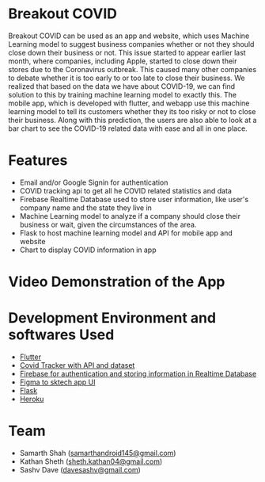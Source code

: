# Breakout COVID

Breakout COVID can be used as an app and website, which uses Machine Learning model to suggest business companies whether or not they should close down their business or not. This issue started to appear earlier last month, where companies, including Apple, started to close down their stores due to the Coronavirus outbreak. This caused many other companies to debate whether it is too early to or too late to close their business. We realized that based on the data we have about COVID-19, we can find solution to this by training machine learning model to exactly this. The mobile app, which is developed with flutter, and webapp use this machine learning model to tell its customers whether they its too risky or not to close their business. Along with this prediction, the users are also able to look at a bar chart to see the COVID-19 related data with ease and all in one place. 

# Features

* Email and/or Google Signin for authentication 
* COVID tracking api to get all he COVID related statistics and data
* Firebase Realtime Database used to store user information, like user's company name and the state they live in
* Machine Learning model to analyze if a company should close their business or wait, given the circumstances of the area.
* Flask to host machine learning model and API for mobile app and website
* Chart to display COVID information in app

# Video Demonstration of the App



# Development Environment and softwares Used

* [Flutter](https://flutter.dev/)
* [Covid Tracker with API and dataset](https://covidtracking.com/data)
* [Firebase for authentication and storing information in Realtime Database](https://firebase.google.com/)
* [Figma to sktech app UI](https://www.figma.com/)
* [Flask](https://flask.palletsprojects.com/en/1.1.x/)
* [Heroku](https://www.heroku.com/)

# Team

* Samarth Shah (samarthandroid145@gmail.com)
* Kathan Sheth (sheth.kathan04@gmail.com)
* Sashv Dave (davesashv@gmail.com)
